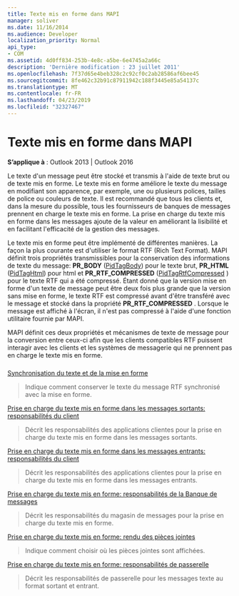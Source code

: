 ```yaml
---
title: Texte mis en forme dans MAPI
manager: soliver
ms.date: 11/16/2014
ms.audience: Developer
localization_priority: Normal
api_type:
- COM
ms.assetid: 4d0ff834-253b-4e8c-a5be-6e4745a2a66c
description: 'Dernière modification : 23 juillet 2011'
ms.openlocfilehash: 7f37d65e4beb328c2c92cf0c2ab28586af6bee45
ms.sourcegitcommit: 8fe462c32b91c87911942c188f3445e85a54137c
ms.translationtype: MT
ms.contentlocale: fr-FR
ms.lasthandoff: 04/23/2019
ms.locfileid: "32327467"
---
```

# <a name="formatted-text-in-mapi"></a>Texte mis en forme dans MAPI

  
  
**S’applique à** : Outlook 2013 | Outlook 2016 
  
Le texte d'un message peut être stocké et transmis à l'aide de texte brut ou de texte mis en forme. Le texte mis en forme améliore le texte du message en modifiant son apparence, par exemple, une ou plusieurs polices, tailles de police ou couleurs de texte. Il est recommandé que tous les clients et, dans la mesure du possible, tous les fournisseurs de banques de messages prennent en charge le texte mis en forme. La prise en charge du texte mis en forme dans les messages ajoute de la valeur en améliorant la lisibilité et en facilitant l'efficacité de la gestion des messages.
  
Le texte mis en forme peut être implémenté de différentes manières. La façon la plus courante est d'utiliser le format RTF (Rich Text Format). MAPI définit trois propriétés transmissibles pour la conservation des informations de texte du message: **PR_BODY** ([PidTagBody](pidtagbody-canonical-property.md)) pour le texte brut, **PR_HTML** ([PidTagHtml](pidtaghtml-canonical-property.md)) pour html et **PR_RTF_COMPRESSED** ([PidTagRtfCompressed](pidtagrtfcompressed-canonical-property.md) ) pour le texte RTF qui a été compressé. Étant donné que la version mise en forme d'un texte de message peut être deux fois plus grande que la version sans mise en forme, le texte RTF est compressé avant d'être transféré avec le message et stocké dans la propriété **PR_RTF_COMPRESSED** . Lorsque le message est affiché à l'écran, il n'est pas compressé à l'aide d'une fonction utilitaire fournie par MAPI. 
  
MAPI définit ces deux propriétés et mécanismes de texte de message pour la conversion entre ceux-ci afin que les clients compatibles RTF puissent interagir avec les clients et les systèmes de messagerie qui ne prennent pas en charge le texte mis en forme.
  
### 

[Synchronisation du texte et de la mise en forme](synchronizing-text-and-formatting.md)
  
> Indique comment conserver le texte du message RTF synchronisé avec la mise en forme.
    
[Prise en charge du texte mis en forme dans les messages sortants: responsabilités du client](supporting-formatted-text-in-outgoing-messages-client-responsibilities.md)
  
> Décrit les responsabilités des applications clientes pour la prise en charge du texte mis en forme dans les messages sortants.
    
[Prise en charge du texte mis en forme dans les messages entrants: responsabilités du client](supporting-formatted-text-in-incoming-messages-client-responsibilities.md)
  
> Décrit les responsabilités des applications clientes pour la prise en charge du texte mis en forme dans les messages entrants.
    
[Prise en charge du texte mis en forme: responsabilités de la Banque de messages](supporting-formatted-text-message-store-responsibilities.md)
  
> Décrit les responsabilités du magasin de messages pour la prise en charge du texte mis en forme.
    
[Prise en charge du texte mis en forme: rendu des pièces jointes](supporting-formatted-text-rendering-attachments.md)
  
> Indique comment choisir où les pièces jointes sont affichées.
    
[Prise en charge du texte mis en forme: responsabilités de passerelle](supporting-formatted-text-gateway-responsibilities.md)
  
> Décrit les responsabilités de passerelle pour les messages texte au format sortant et entrant.
    

